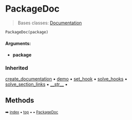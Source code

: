 # PackageDoc

> Bases classes: [Documentation](docum-documentation.md)

``` python
PackageDoc(package)
```



#### Arguments:
- **package**

### Inherited

[create_documentation](docum-documentation.md#create_documentation) :black_small_square: [demo](docum-documentation.md#demo) :black_small_square: [set_hook](docum-documentation.md#set_hook) :black_small_square: [solve_hooks](docum-documentation.md#solve_hooks) :black_small_square: [solve_section_links](docum-documentation.md#solve_section_links) :black_small_square: [\_\_str__](docum-documentation.md#__str__) :black_small_square:

## Methods



<sub>:arrow_right: [index](index.md) :black_small_square: [top](#packagedoc) :black_small_square:  :black_small_square: [PackageDoc](pydoc-packagedoc.md)</sub>